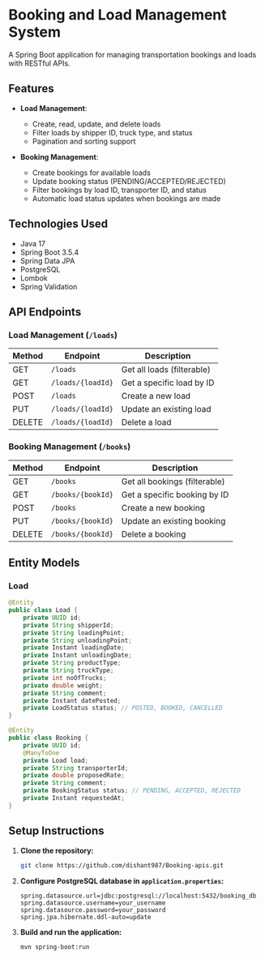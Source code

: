 # Booking and Load Management System

A Spring Boot application for managing transportation bookings and loads with RESTful APIs.

## Features

- **Load Management**:

  - Create, read, update, and delete loads
  - Filter loads by shipper ID, truck type, and status
  - Pagination and sorting support

- **Booking Management**:
  - Create bookings for available loads
  - Update booking status (PENDING/ACCEPTED/REJECTED)
  - Filter bookings by load ID, transporter ID, and status
  - Automatic load status updates when bookings are made

## Technologies Used

- Java 17
- Spring Boot 3.5.4
- Spring Data JPA
- PostgreSQL
- Lombok
- Spring Validation

## API Endpoints

### Load Management (`/loads`)

| Method | Endpoint          | Description                |
| ------ | ----------------- | -------------------------- |
| GET    | `/loads`          | Get all loads (filterable) |
| GET    | `/loads/{loadId}` | Get a specific load by ID  |
| POST   | `/loads`          | Create a new load          |
| PUT    | `/loads/{loadId}` | Update an existing load    |
| DELETE | `/loads/{loadId}` | Delete a load              |

### Booking Management (`/books`)

| Method | Endpoint          | Description                   |
| ------ | ----------------- | ----------------------------- |
| GET    | `/books`          | Get all bookings (filterable) |
| GET    | `/books/{bookId}` | Get a specific booking by ID  |
| POST   | `/books`          | Create a new booking          |
| PUT    | `/books/{bookId}` | Update an existing booking    |
| DELETE | `/books/{bookId}` | Delete a booking              |

## Entity Models

### Load

```java
@Entity
public class Load {
    private UUID id;
    private String shipperId;
    private String loadingPoint;
    private String unloadingPoint;
    private Instant loadingDate;
    private Instant unloadingDate;
    private String productType;
    private String truckType;
    private int noOfTrucks;
    private double weight;
    private String comment;
    private Instant datePosted;
    private LoadStatus status; // POSTED, BOOKED, CANCELLED
}

@Entity
public class Booking {
    private UUID id;
    @ManyToOne
    private Load load;
    private String transporterId;
    private double proposedRate;
    private String comment;
    private BookingStatus status; // PENDING, ACCEPTED, REJECTED
    private Instant requestedAt;
}

```

## Setup Instructions

1. **Clone the repository:**

   ```bash
   git clone https://github.com/dishant987/Booking-apis.git
   ```

2. **Configure PostgreSQL database in `application.properties`:**

   ```properties
   spring.datasource.url=jdbc:postgresql://localhost:5432/booking_db
   spring.datasource.username=your_username
   spring.datasource.password=your_password
   spring.jpa.hibernate.ddl-auto=update
   ```

3. **Build and run the application:**

   ```bash
   mvn spring-boot:run
   ```
